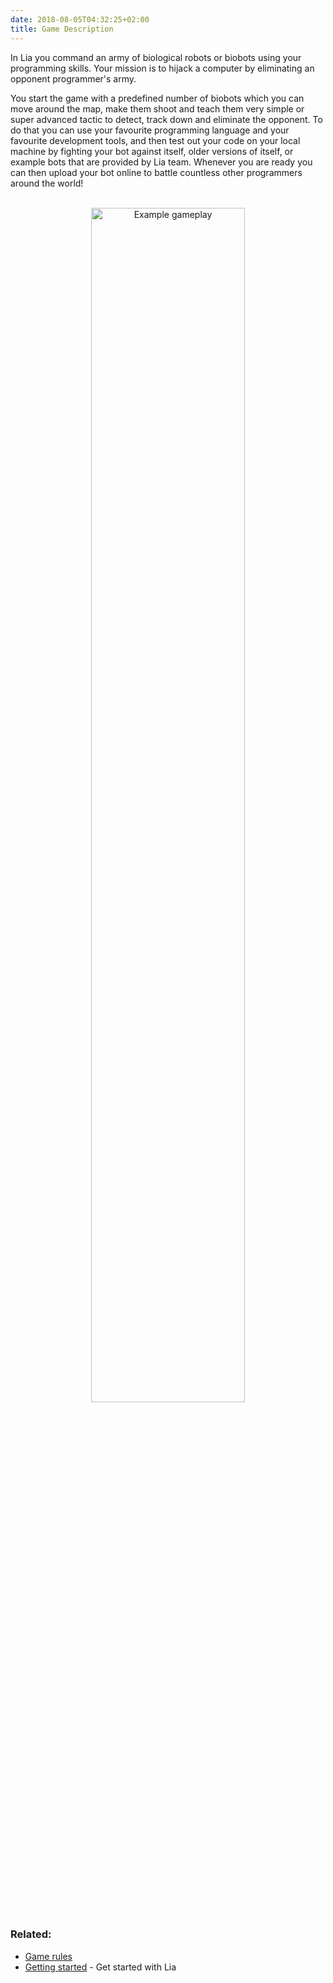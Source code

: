 ```yaml
---
date: 2018-08-05T04:32:25+02:00
title: Game Description
---
```


In Lia you command an army of biological robots or biobots using your programming skills. Your mission is to hijack a computer by eliminating an opponent programmer's army. 

You start the game with a predefined number of biobots which you can move around the map, make them shoot and teach them very simple or super advanced tactic to detect, track down and eliminate the opponent. To do that you can use your favourite programming language and your favourite development tools,  and then test out your code on your local machine by fighting your bot against itself, older versions of itself, or example bots that are provided by Lia team. Whenever you are ready you can then upload your bot online to battle countless other programmers around the world!

<br>
 <div style="text-align:center"><img src="/static/docs/gifs/example-gameplay.gif" alt="Example gameplay" width="70%"/></div>

### Related:

* [Game rules](/game-rules)
* [Getting started](/getting-started/) - Get started with Lia